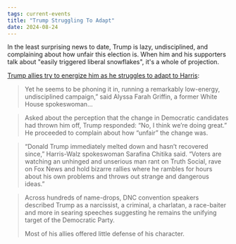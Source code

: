 ```yaml
---
tags: current-events
title: "Trump Struggling To Adapt"
date: 2024-08-24
---
```


In the least surprising news to date, Trump is lazy, undisciplined, and complaining about how unfair this election is. When him and his supporters talk about "easily triggered liberal snowflakes", it's a whole of projection.

[Trump allies try to energize him as he struggles to adapt to Harris](https://www.washingtonpost.com/politics/2024/08/24/trump-energy-campaign-harris/):

> Yet he seems to be phoning it in, running a remarkably low-energy, undisciplined campaign,” said Alyssa Farah Griffin, a former White House spokeswoman...

> Asked about the perception that the change in Democratic candidates had thrown him off, Trump responded: “No, I think we’re doing great.” He proceeded to complain about how “unfair” the change was.

> “Donald Trump immediately melted down and hasn’t recovered since,” Harris-Walz spokeswoman Sarafina Chitika said. “Voters are watching an unhinged and unserious man rant on Truth Social, rave on Fox News and hold bizarre rallies where he rambles for hours about his own problems and throws out strange and dangerous ideas.”

> Across hundreds of name-drops, DNC convention speakers described Trump as a narcissist, a criminal, a charlatan, a race-baiter and more in searing speeches suggesting he remains the unifying target of the Democratic Party.
>
> Most of his allies offered little defense of his character.
